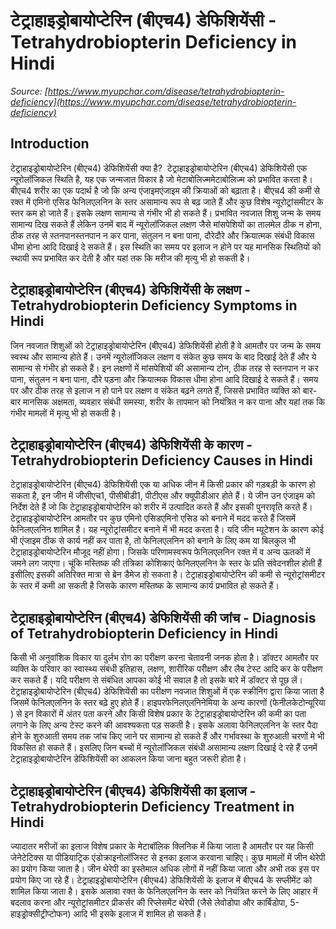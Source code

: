 # टेट्राहाइड्रोबायोप्टेरिन (बीएच4) डेफिशियेंसी - Tetrahydrobiopterin Deficiency in Hindi
_Source: [https://www.myupchar.com/disease/tetrahydrobiopterin-deficiency](https://www.myupchar.com/disease/tetrahydrobiopterin-deficiency)_

## Introduction
टेट्राहाइड्रोबायोप्टेरिन (बीएच4) डेफिशियेंसी क्या है? 
टेट्राहाइड्रोबायोप्टेरिन (बीएच4) डेफिशियेंसी एक न्यूरोलॉजिकल स्थिति है, यह एक जन्मजात विकार है जो मेटाबोलिज्ममेटाबोलिज्म को प्रभावित करता है। बीएच4 शरीर का एक पदार्थ है जो कि अन्य एंजाइमएंजाइम की क्रियाओं को बढ़ाता है। बीएच4 की कमी से रक्त में एमिनो एसिड फेनिलएलनिन के स्तर असामान्य रूप से बढ़ जाते हैं और कुछ विशेष न्यूरोट्रांसमीटर के स्तर कम हो जाते हैं। इसके लक्षण सामान्य से गंभीर भी हो सकते हैं। प्रभावित नवजात शिशु जन्म के समय सामान्य दिख सकते हैं लेकिन उनमें बाद में न्यूरोलॉजिकल लक्षण जैसे मांसपेशियों का तालमेल ठीक न होना, ठीक तरह से स्तनपानस्तनपान न कर पाना, संतुलन न बना पाना, दौरेदौरे और क्रियात्मक संबंधी विकास धीमा होना आदि दिखाई दे सकते हैं। इस स्थिति का समय पर इलाज न होने पर यह मानसिक स्थितियों को स्थायी रूप प्रभावित कर देती है और यहां तक कि मरीज की मृत्यु भी हो सकती है।

## टेट्राहाइड्रोबायोप्टेरिन (बीएच4) डेफिशियेंसी के लक्षण - Tetrahydrobiopterin Deficiency Symptoms in Hindi
जिन नवजात शिशुओं को टेट्राहाइड्रोबायोप्टेरिन (बीएच4) डेफिशियेंसी होती है वे आमतौर पर जन्म के समय स्वस्थ और सामान्य होते हैं। उनमें न्यूरोलॉजिकल लक्षण व संकेत कुछ समय के बाद दिखाई देते हैं और ये सामान्य से गंभीर हो सकते हैं। इन लक्षणों में मांसपेशियों की असामान्य टोन, ठीक तरह से स्तनपान न कर पाना, संतुलन न बना पाना, दौरे पड़ना और क्रियात्मक विकास धीमा होना आदि दिखाई दे सकते हैं।
समय पर और ठीक तरह से इलाज न हो पाने पर लक्षण व संकेत बढ़ने लगते हैं, जिससे प्रभावित व्यक्ति को बार-बार मानसिक अक्षमता, व्यवहार संबंधी समस्या, शरीर के तापमान को नियंत्रित न कर पाना और यहां तक कि गंभीर मामलों में मृत्यु भी हो सकती है।

## टेट्राहाइड्रोबायोप्टेरिन (बीएच4) डेफिशियेंसी के कारण - Tetrahydrobiopterin Deficiency Causes in Hindi
टेट्राहाइड्रोबायोप्टेरिन (बीएच4) डेफिशियेंसी एक या अधिक जीन में किसी प्रकार की गड़बड़ी के कारण हो सकता है, इन जीन में जीसीएच1, पीसीबीडी1, पीटीएस और क्यूपीडीआर होते हैं। ये जीन उन एंजाइम को निर्देश देते हैं जो कि टेट्राहाइड्रोबायोप्टेरिन को शरीर में उत्पादित करते हैं और इसकी पुनरावृति करते हैं। टेट्राहाइड्रोबायोप्टेरिन आमतौर पर कुछ एमिनो एसिडएमिनो एसिड को बनाने में मदद करते हैं जिसमें फेनिलएलनिन शामिल है। यह न्यूरोट्रांसमीटर बनाने में भी मदद करता है।
यदि जीन म्यूटेशन के कारण कोई भी एंजाइम ठीक से कार्य नहीं कर पाता है, तो फेनिलएलनिन को बनाने के लिए कम या बिलकुल भी टेट्राहाइड्रोबायोप्टेरिन मौजूद नहीं होगा। जिसके परिणामस्वरूप फेनिलएलनिन रक्त में व अन्य ऊतकों में जमने लग जाएगा। चूंकि मस्तिष्क की तंत्रिका कोशिकाएं फेनिलएलनिन के स्तर के प्रति संवेदनशील होती हैं इसीलिए इसकी अतिरिक्त मात्रा से ब्रेन डैमेज हो सकता है। टेट्राहाइड्रोबायोप्टेरिन की कमी से न्यूरोट्रांसमीटर के स्तर में कमी आ सकती है जिसके कारण मस्तिष्क के सामान्य कार्य प्रभावित हो सकते हैं।

## टेट्राहाइड्रोबायोप्टेरिन (बीएच4) डेफिशियेंसी की जांच - Diagnosis of Tetrahydrobiopterin Deficiency in Hindi
किसी भी अनुवांशिक विकार या दुर्लभ रोग का परीक्षण करना चेतावनी जनक होता है। डॉक्टर आमतौर पर व्यक्ति के परिवार का स्वास्थ्य संबंधी इतिहास, लक्षण, शारीरिक परीक्षण और लैब टेस्ट आदि कर के परीक्षण कर सकते हैं। यदि परीक्षण से संबंधित आपका कोई भी सवाल है तो इसके बारे में डॉक्टर से पूछ लें।
टेट्राहाइड्रोबायोप्टेरिन (बीएच4) डेफिशियेंसी का परीक्षण नवजात शिशुओं में एक स्क्रीनिंग द्वारा किया जाता है जिसमें फेनिलएलनिन के स्तर बढ़े हुए होते हैं। हाइपरफेनिलएलनिनेमिया के अन्य कारणों (फेनीलकेटोन्यूरिया ) से इन विकारों में अंतर पता करने और किसी विशेष प्रकार के टेट्राहाइड्रोबायोप्टेरिन की कमी का पता लगाने के लिए अन्य टेस्ट करने की आवश्यकता पड़ सकती है। इसके अलावा फेनिलएलनिन के स्तर पैदा होने के शुरुआती समय तक जांच किए जाने पर सामान्य हो सकते हैं और गर्भावस्था के शुरुआती चरणों मे भी विकसित हो सकते हैं। इसलिए जिन बच्चों में न्यूरोलॉजिकल संबंधी असामान्य लक्षण दिखाई दे रहे हैं उनमें टेट्राहाइड्रोबायोप्टेरिन डेफिशियेंसी का आकलन किया जाना बहुत जरूरी होता है।

## टेट्राहाइड्रोबायोप्टेरिन (बीएच4) डेफिशियेंसी का इलाज - Tetrahydrobiopterin Deficiency Treatment in Hindi
ज्यादातर मरीजों का इलाज विशेष प्रकार के मेटाबॉलिक क्लिनिक में किया जाता है आमतौर पर यह किसी जेनेटेटिक्स या पीडियाट्रिक एंडोक्राइनोलॉजिस्ट से इनका इलाज करवाना चाहिए।
कुछ मामलों में जीन थेरेपी का प्रयोग किया जाता है। जीन थेरेपी का इस्तेमाल अधिक लोगों में नहीं किया जाता और अभी तक इस पर प्रयोग किए जा रहे हैं।
टेट्राहाइड्रोबायोप्टेरिन (बीएच4) डेफिशियेंसी के इलाज में बीएच4 के सप्लीमेंट को शामिल किया जाता है। इसके अलावा रक्त के फेनिलएलनिन के स्तर को नियंत्रित करने के लिए आहार में बदलाव करना और न्यूरोट्रांसमीटर प्रीकर्सर की रिप्लेसमेंट थेरेपी (जैसे लेवोडोपा और कार्बिडोपा, 5-हाइड्रोक्सीट्रीप्टोफन) आदि भी इसके इलाज में शामिल हो सकते हैं।

